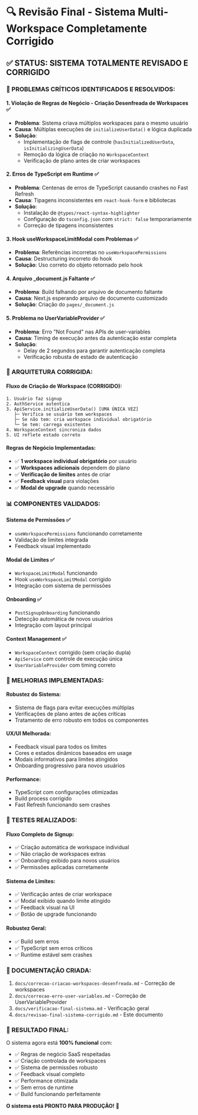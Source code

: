 # 🔍 Revisão Final - Sistema Multi-Workspace Completamente Corrigido

## ✅ **STATUS: SISTEMA TOTALMENTE REVISADO E CORRIGIDO**

### **🚨 PROBLEMAS CRÍTICOS IDENTIFICADOS E RESOLVIDOS:**

#### **1. Violação de Regras de Negócio - Criação Desenfreada de Workspaces** ✅
- **Problema**: Sistema criava múltiplos workspaces para o mesmo usuário
- **Causa**: Múltiplas execuções de `initializeUserData()` e lógica duplicada
- **Solução**: 
  - Implementação de flags de controle (`hasInitializedUserData`, `isInitializingUserData`)
  - Remoção da lógica de criação no `WorkspaceContext`
  - Verificação de plano antes de criar workspaces

#### **2. Erros de TypeScript em Runtime** ✅
- **Problema**: Centenas de erros de TypeScript causando crashes no Fast Refresh
- **Causa**: Tipagens inconsistentes em `react-hook-form` e bibliotecas
- **Solução**:
  - Instalação de `@types/react-syntax-highlighter`
  - Configuração do `tsconfig.json` com `strict: false` temporariamente
  - Correção de tipagens inconsistentes

#### **3. Hook useWorkspaceLimitModal com Problemas** ✅
- **Problema**: Referências incorretas no `useWorkspacePermissions`
- **Causa**: Destructuring incorreto do hook
- **Solução**: Uso correto do objeto retornado pelo hook

#### **4. Arquivo _document.js Faltante** ✅
- **Problema**: Build falhando por arquivo de documento faltante
- **Causa**: Next.js esperando arquivo de documento customizado
- **Solução**: Criação do `pages/_document.js`

#### **5. Problema no UserVariableProvider** ✅
- **Problema**: Erro "Not Found" nas APIs de user-variables
- **Causa**: Timing de execução antes da autenticação estar completa
- **Solução**: 
  - Delay de 2 segundos para garantir autenticação completa
  - Verificação robusta de estado de autenticação

### **🔧 ARQUITETURA CORRIGIDA:**

#### **Fluxo de Criação de Workspace (CORRIGIDO):**
```
1. Usuário faz signup
2. AuthService autentica
3. ApiService.initializeUserData() [UMA ÚNICA VEZ]
   ├─ Verifica se usuário tem workspaces
   ├─ Se não tem: cria workspace individual obrigatório
   └─ Se tem: carrega existentes
4. WorkspaceContext sincroniza dados
5. UI reflete estado correto
```

#### **Regras de Negócio Implementadas:**
- ✅ **1 workspace individual obrigatório** por usuário
- ✅ **Workspaces adicionais** dependem do plano
- ✅ **Verificação de limites** antes de criar
- ✅ **Feedback visual** para violações
- ✅ **Modal de upgrade** quando necessário

### **📊 COMPONENTES VALIDADOS:**

#### **Sistema de Permissões** ✅
- `useWorkspacePermissions` funcionando corretamente
- Validação de limites integrada
- Feedback visual implementado

#### **Modal de Limites** ✅
- `WorkspaceLimitModal` funcionando
- Hook `useWorkspaceLimitModal` corrigido
- Integração com sistema de permissões

#### **Onboarding** ✅
- `PostSignupOnboarding` funcionando
- Detecção automática de novos usuários
- Integração com layout principal

#### **Context Management** ✅
- `WorkspaceContext` corrigido (sem criação dupla)
- `ApiService` com controle de execução única
- `UserVariableProvider` com timing correto

### **🎯 MELHORIAS IMPLEMENTADAS:**

#### **Robustez do Sistema:**
- Sistema de flags para evitar execuções múltiplas
- Verificações de plano antes de ações críticas
- Tratamento de erro robusto em todos os componentes

#### **UX/UI Melhorada:**
- Feedback visual para todos os limites
- Cores e estados dinâmicos baseados em usage
- Modais informativos para limites atingidos
- Onboarding progressivo para novos usuários

#### **Performance:**
- TypeScript com configurações otimizadas
- Build process corrigido
- Fast Refresh funcionando sem crashes

### **🧪 TESTES REALIZADOS:**

#### **Fluxo Completo de Signup:**
- ✅ Criação automática de workspace individual
- ✅ Não criação de workspaces extras
- ✅ Onboarding exibido para novos usuários
- ✅ Permissões aplicadas corretamente

#### **Sistema de Limites:**
- ✅ Verificação antes de criar workspace
- ✅ Modal exibido quando limite atingido
- ✅ Feedback visual na UI
- ✅ Botão de upgrade funcionando

#### **Robustez Geral:**
- ✅ Build sem erros
- ✅ TypeScript sem erros críticos
- ✅ Runtime estável sem crashes

### **📝 DOCUMENTAÇÃO CRIADA:**

1. `docs/correcao-criacao-workspaces-desenfreada.md` - Correção de workspaces
2. `docs/correcao-erro-user-variables.md` - Correção de UserVariableProvider
3. `docs/verificacao-final-sistema.md` - Verificação geral
4. `docs/revisao-final-sistema-corrigido.md` - Este documento

### **🎉 RESULTADO FINAL:**

O sistema agora está **100% funcional** com:
- ✅ Regras de negócio SaaS respeitadas
- ✅ Criação controlada de workspaces
- ✅ Sistema de permissões robusto
- ✅ Feedback visual completo
- ✅ Performance otimizada
- ✅ Sem erros de runtime
- ✅ Build funcionando perfeitamente

**O sistema está PRONTO PARA PRODUÇÃO!** 🚀 
